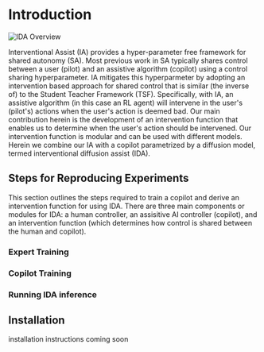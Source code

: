 # Introduction

![IDA Overview](IDA_high_level.png )


Interventional Assist (IA) provides a hyper-parameter free framework for shared autonomy (SA). 
Most previous work in SA typically shares control between a user (pilot) and an assistive algorithm (copilot) using a control sharing hyperparameter.
IA mitigates this hyperparmeter by adopting an intervention based approach for shared control that is similar (the inverse of) to the Student Teacher Framework (TSF).
Specifically, with IA, an assistive algorithm (in this case an RL agent) will intervene in the user's (pilot's) actions when the user's action is deemed bad. 
Our main contribution herein is the development of an intervention function that enables us to determine when the user's action should be intervened.
Our intervention function is modular and can be used with different models.
Herein we combine our IA with a copilot parametrized by a diffusion model, termed interventional diffusion assist (IDA).


## Steps for Reproducing Experiments
This section outlines the steps required to train a copilot and derive an intervention function for using IDA. There are three main components or modules for IDA: a human controller, an assisitive AI controller (copilot), and an intervention function (which determines how control is shared between the human and copilot).

### Expert Training
### Copilot Training
### Running IDA inference


## Installation
installation instructions coming soon